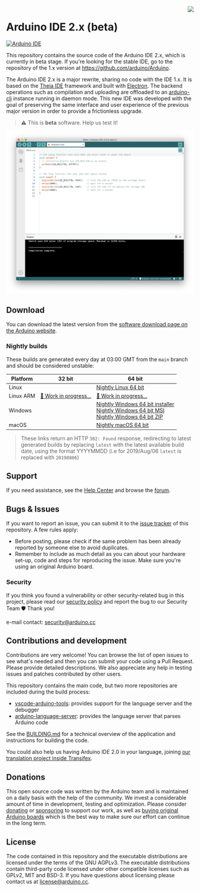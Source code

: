 <img src="https://content.arduino.cc/website/Arduino_logo_teal.svg" height="100" align="right" />

# Arduino IDE 2.x (beta)

[![Arduino IDE](https://github.com/arduino/arduino-ide/workflows/Arduino%20IDE/badge.svg)](https://github.com/arduino/arduino-ide/actions?query=workflow%3A%22Arduino+IDE%22)

This repository contains the source code of the Arduino IDE 2.x, which is currently in beta stage. If you're looking for the stable IDE, go to the repository of the 1.x version at https://github.com/arduino/Arduino.

The Arduino IDE 2.x is a major rewrite, sharing no code with the IDE 1.x. It is based on the [Theia IDE](https://theia-ide.org/) framework and built with [Electron](https://www.electronjs.org/). The backend operations such as compilation and uploading are offloaded to an [arduino-cli](https://github.com/arduino/arduino-cli) instance running in daemon mode. This new IDE was developed with the goal of preserving the same interface and user experience of the previous major version in order to provide a frictionless upgrade.

> ⚠️ This is **beta** software. Help us test it!

![](static/screenshot.png)

## Download

You can download the latest version from the [software download page on the Arduino website](https://www.arduino.cc/en/software#experimental-software).

### Nightly builds

These builds are generated every day at 03:00 GMT from the `main` branch and
should be considered unstable:

| Platform  | 32 bit                   | 64 bit                                                                                                 |
| --------- | ------------------------ | ------------------------------------------------------------------------------------------------------ |
| Linux     |                          | [Nightly Linux 64 bit]                                                                                 |
| Linux ARM | [🚧 Work in progress...] | [🚧 Work in progress...]                                                                               |
| Windows   |                          | [Nightly Windows 64 bit installer]<br />[Nightly Windows 64 bit MSI]<br />[Nightly Windows 64 bit ZIP] |
| macOS     |                          | [Nightly macOS 64 bit]                                                                                 |

[🚧 work in progress...]: https://github.com/arduino/arduino-ide/issues/107
[nightly linux 64 bit]: https://downloads.arduino.cc/arduino-ide/nightly/arduino-ide_nightly-latest_Linux_64bit.zip
[nightly windows 64 bit installer]: https://downloads.arduino.cc/arduino-ide/nightly/arduino-ide_nightly-latest_Windows_64bit.exe
[nightly windows 64 bit msi]: https://downloads.arduino.cc/arduino-ide/nightly/arduino-ide_nightly-latest_Windows_64bit.msi
[nightly windows 64 bit zip]: https://downloads.arduino.cc/arduino-ide/nightly/arduino-ide_nightly-latest_Windows_64bit.zip
[nightly macos 64 bit]: https://downloads.arduino.cc/arduino-ide/nightly/arduino-ide_nightly-latest_macOS_64bit.dmg

> These links return an HTTP `302: Found` response, redirecting to latest
> generated builds by replacing `latest` with the latest available build
> date, using the format YYYYMMDD (i.e for 2019/Aug/06 `latest` is
> replaced with `20190806`)

## Support

If you need assistance, see the [Help Center](https://support.arduino.cc/hc/en-us/categories/360002212660-Software-and-Downloads) and browse the [forum](https://forum.arduino.cc/index.php?board=150.0).

## Bugs & Issues

If you want to report an issue, you can submit it to the [issue tracker](https://github.com/arduino/arduino-ide/issues) of this repository. A few rules apply:

- Before posting, please check if the same problem has been already reported by someone else to avoid duplicates.
- Remember to include as much detail as you can about your hardware set-up, code and steps for reproducing the issue. Make sure you're using an original Arduino board.

### Security

If you think you found a vulnerability or other security-related bug in this project, please read our
[security policy](https://github.com/arduino/arduino-ide/security/policy) and report the bug to our Security Team 🛡️
Thank you!

e-mail contact: security@arduino.cc

## Contributions and development

Contributions are very welcome! You can browse the list of open issues to see what's needed and then you can submit your code using a Pull Request. Please provide detailed descriptions. We also appreciate any help in testing issues and patches contributed by other users.

This repository contains the main code, but two more repositories are included during the build process:

- [vscode-arduino-tools](https://github.com/arduino/vscode-arduino-tools): provides support for the language server and the debugger
- [arduino-language-server](https://github.com/arduino/arduino-language-server): provides the language server that parses Arduino code

See the [BUILDING.md](BUILDING.md) for a technical overview of the application and instructions for building the code.

You could also help us having Arduino IDE 2.0 in your language, joining [our translation project inside Transifex](https://www.transifex.com/arduino-1/ide2/dashboard/).

## Donations

This open source code was written by the Arduino team and is maintained on a daily basis with the help of the community. We invest a considerable amount of time in development, testing and optimization. Please consider [donating](https://www.arduino.cc/en/donate/) or [sponsoring](https://github.com/sponsors/arduino) to support our work, as well as [buying original Arduino boards](https://store.arduino.cc/) which is the best way to make sure our effort can continue in the long term.

## License

The code contained in this repository and the executable distributions are licensed under the terms of the GNU AGPLv3. The executable distributions contain third-party code licensed under other compatible licenses such as GPLv2, MIT and BSD-3. If you have questions about licensing please contact us at [license@arduino.cc](mailto:license@arduino.cc).
